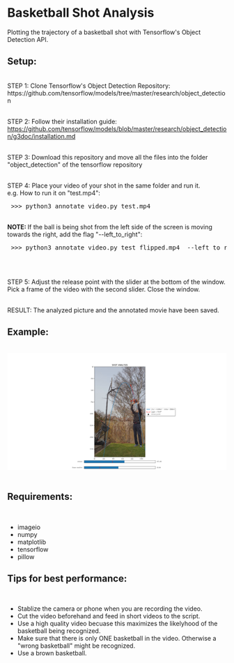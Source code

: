 # Basketball Shot Analysis
Plotting the trajectory of a basketball shot with Tensorflow's Object Detection API.

<h2>Setup:</h2><br>
STEP 1: Clone Tensorflow's Object Detection Repository:
https://github.com/tensorflow/models/tree/master/research/object_detection
<br><br>

STEP 2: Follow their installation guide:
https://github.com/tensorflow/models/blob/master/research/object_detection/g3doc/installation.md
<br><br>

STEP 3: Download this repository and move all the files into the folder "object_detection" of the tensorflow repository
<br><br>

STEP 4: Place your video of your shot in the same folder and run it. <br>
e.g. How to run it on "test.mp4":
<pre> >>> python3 annotate_video.py test.mp4 </pre>
<br>
<b> NOTE: </b> If the ball is being shot from the left side of the screen is moving towards the right, add the flag "--left_to_right":
<pre> >>> python3 annotate_video.py test_flipped.mp4  --left_to_right </pre>
 <br><br>
 
 STEP 5: Adjust the release point with the slider at the bottom of the window. Pick a frame of the video with the second slider. Close the window. <br><br>
 
 RESULT: The analyzed picture and the annotated movie have been saved.
 
 <h2>Example:</h2><br>
 <img src="https://github.com/mathmerizing/Basketball_Shot_Analysis/blob/master/test.png" width="900">
 <br><br>
 
 <h2>Requirements:</h2><br>
 
 - imageio<br>
 - numpy<br>
 - matplotlib<br>
 - tensorflow<br>
 - pillow
 
 <h2>Tips for best performance:</h2><br>
 
 - Stablize the camera or phone when you are recording the video.
 - Cut the video beforehand and feed in short videos to the script.
 - Use a high quality video becuase this maximizes the likelyhood of the basketball being recognized.
 - Make sure that there is only ONE basketball in the video. Otherwise a "wrong basketball" might be recognized.
 - Use a brown basketball.
